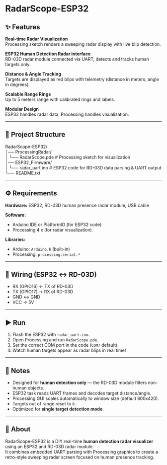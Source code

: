 # RadarScope-ESP32

## ✨ Features
**Real-time Radar Visualization**  
Processing sketch renders a sweeping radar display with live blip detection.  

**ESP32 Human Detection Radar Interface**  
RD-03D radar module connected via UART, detects and tracks human targets only.  

**Distance & Angle Tracking**  
Targets are displayed as red blips with telemetry (distance in meters, angle in degrees).  

**Scalable Range Rings**  
Up to 5 meters range with calibrated rings and labels.  

**Modular Design**  
ESP32 handles radar data, Processing handles visualization.  

---

## 📂 Project Structure
RadarScope-ESP32/  
│── ProcessingRadar/  
│    └── RadarScope.pde       # Processing sketch for visualization  
│── ESP32_Firmware/  
│    └── radar_uart.ino       # ESP32 code for RD-03D data parsing & UART output  
└── README.txt  

---

## ⚙️ Requirements
**Hardware:** ESP32, RD-03D human presence radar module, USB cable  

**Software:**  
- Arduino IDE or PlatformIO (for ESP32 code)  
- Processing 4.x (for radar visualization)  

**Libraries:**  
- Arduino: `Arduino.h` (built-in)  
- Processing: `processing.serial.*`  

---

## 🔌 Wiring (ESP32 ↔ RD-03D)
- RX (GPIO16) ← TX of RD-03D  
- TX (GPIO17) → RX of RD-03D  
- GND ↔ GND  
- VCC → 5V  

---

## ▶️ Run
1. Flash the ESP32 with `radar_uart.ino`.  
2. Open Processing and run `RadarScope.pde`.  
3. Set the correct COM port in the code (`COM7` default).  
4. Watch human targets appear as radar blips in real time!  

---

## 📝 Notes
- Designed for **human detection only** — the RD-03D module filters non-human objects.  
- ESP32 task reads UART frames and decodes target distance/angle.  
- Processing GUI scales automatically to window size (default 800x420).  
- Targets out of range reset to `0`.  
- Optimized for **single target detection mode**.  

---

## 📡 About
RadarScope-ESP32 is a DIY real-time **human detection radar visualizer** using an ESP32 and RD-03D radar module.  
It combines embedded UART parsing with Processing graphics to create a retro-style sweeping radar screen focused on human presence tracking.  
